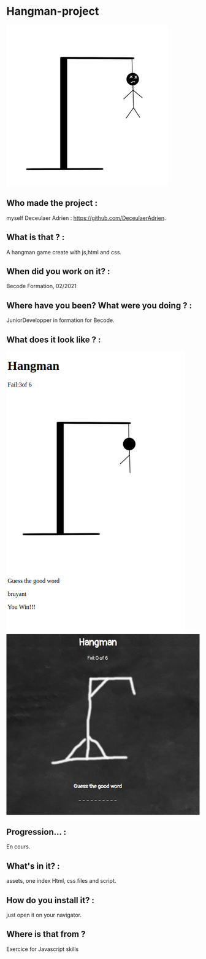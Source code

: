 # Hangman-project

![](https://github.com/DeceulaerAdrien/Hangman-project/blob/development/assets/capture%203.png?raw=true)

## Who made the project :

myself Deceulaer Adrien : https://github.com/DeceulaerAdrien.

## What is that ? : 

A hangman game create with js,html and css.

## When did you work on it? : 

Becode Formation, 02/2021

## Where have you been? What were you doing ? : 

JuniorDevelopper in formation for Becode.

## What does it look like ? :

![](https://github.com/DeceulaerAdrien/Hangman-project/blob/development/assets/capture%202.png?raw=true)
![](https://github.com/DeceulaerAdrien/Hangman-project/blob/main/assets/Black%20board%20captur.png?raw=true)
## Progression… :

En cours.

## What's in it? :

assets,
one index Html, css files and script.

## How do you install it? :

just open it on your navigator.

## Where is that from ?

Exercice for Javascript skills
